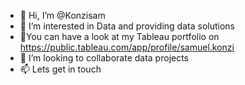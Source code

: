 - 👋 Hi, I’m @Konzisam
- 👀 I’m interested in Data and providing data solutions
- 🌱You can have a look at my Tableau portfolio on https://public.tableau.com/app/profile/samuel.konzi
- 💞️ I’m looking to collaborate data projects
- 📫 Lets get in touch

<!---
Konzisam/Konzisam is a ✨ special ✨ repository because its `README.md` (this file) appears on your GitHub profile.
You can click the Preview link to take a look at your changes.
--->
